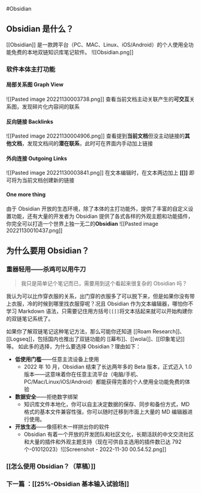 
#Obsidian 

## Obsidian 是什么？
[[Obsidian]] 是一款跨平台（PC、MAC、Linux、iOS/Android）的个人使用全功能免费的本地双链知识库笔记软件。
![[Obsidian.png]]
### 软件本体主打功能
#### 局部关系图 Graph View
![[Pasted image 20221130003738.png]]
查看当前文档主动关联产生的**可交互**关系图，发现碎片化内容间的联系
#### 反向链接 Backlinks
![[Pasted image 20221130004906.png]]
查看提到**当前文档**但没主动链接的**其他文档**，发现文档间的**潜在联系**，此时可在界面内手动加上链接
#### 外向连接 Outgoing Links
![[Pasted image 20221130003841.png]]
在文本编辑时，在文本两边加上 **[[]]** 即可将为当前文档创建新的链接

#### One more thing
由于 Obsidian 开放的生态环境，除了本体的主打功能外，提供了丰富的自定义设置功能，还有大量的开发者为 Obsidian 提供了各式各样的外观主题和功能插件，你完全可以打造一个世界上独一无二的**Obsidian**
![[Pasted image 20221130010437.png]]

## 为什么要用 Obsidian？
### 重器轻用——杀鸡可以用牛刀
>我只是简单记个笔记而已，需要用到这个看起来很复杂的 Obsidian 吗？

我认为可以比作穿衣服的关系，出门穿的衣服多了可以脱下来，但是如果你没有带上衣服，冷的时候到哪里找衣服穿呢？况且 Obsidian 作为文本编辑器，哪怕你不学习 Markdown 语法，只需要记住用方括号`[[]]`将文本括起来就可以开始构建你的双链笔记系统了。

如果你了解双链笔记这种笔记方法，那么可能你还知道 [[Roam Research]]、[[Logseq]]，包括国内也推出了双链功能的 [[幕布]]、[[wolai]]、[[印象笔记]]等。
如此多的选择，为什么要选择 Obsidian？理由如下：
- **低使用门槛**——任意主流设备上使用
	- 2022 年 10 月，Obsidian 结束了长达两年多的 Beta 版本，正式迈入 1.0 版本——这意味着你在任意主流平台（电脑/手机、PC/Mac/Linux/iOS/Android）都能获得完善的个人使用全功能免费的体验
- **数据安全**——拒绝数字绑架
	- 知识库文件本地化，你可以自主决定数据的保存、同步和备份方式，MD 格式的基本文件兼容性强，你可以随时迁移到市面上大量的 MD 编辑器进行使用。
- **开放生态**——像搭积木一样拼出你的软件
	- Obsidian 有着一个开放的开发团队和社区文化，长期活跃的中文交流社区和大量的插件和外观主题支持（现在可供自主选用的插件数已达 792 个-01012023）![[Screenshot - 2022-11-30 00.54.52.png]]

### [[怎么使用 Obsidian？（草稿）]]


### 下一篇 ：[[25%-Obsidian 基本输入试验场]]

